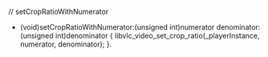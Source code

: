 // setCropRatioWithNumerator

- (void)setCropRatioWithNumerator:(unsigned int)numerator denominator:(unsigned int)denominator
  {
  libvlc_video_set_crop_ratio(\_playerInstance, numerator, denominator);
  }.
